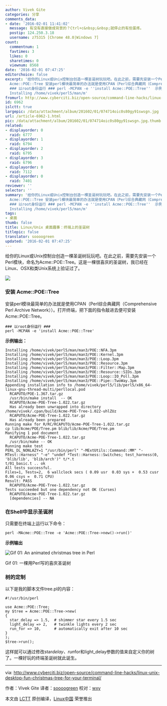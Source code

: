 ```yaml
---
author: Vivek Gite
categories: 分享
comments_data:
- date: '2016-02-01 11:41:02'
  message: 有没有直接做成背景的？Ctrl+c&nbsp;&nbsp;就停止的有些蛋疼。
  postip: 124.250.3.18
  username: z75315 [Chrome 48.0|Windows 7]
count:
  commentnum: 1
  favtimes: 3
  likes: 0
  sharetimes: 0
  viewnum: 8568
date: '2016-02-01 07:47:25'
editorchoice: false
excerpt: '给你的Linux或Unix控制台创造一棵圣诞树玩玩吧。在此之前，需要先安装一个Perl模块，命名为Acme::POE::Tree。这是一棵很喜庆的圣诞树，我已经在Linux、OSX和类Unix系统上验证过了。  安装
  Acme::POE::Tree 安装perl模块最简单的办法就是使用CPAN（Perl综合典藏网（Comprehensive Perl Archive Network））。打开终端，把下面的指令敲进去便可安装Acme::POE::Tree。
  ### 以root身份运行 ### perl -MCPAN -e ''install Acme::POE::Tree''  示例输出： Installing /home/vivek/perl5/man/man3/POE::NFA.3pm
  Installing /home/vivek/perl5/man/m'
fromurl: http://www.cyberciti.biz/open-source/command-line-hacks/linux-unix-desktop-fun-christmas-tree-for-your-terminal/
id: 6962
islctt: true
largepic: /data/attachment/album/201602/01/074714oic0s80gy91swsgn.jpg
url: /article-6962-1.html
pic: /data/attachment/album/201602/01/074714oic0s80gy91swsgn.jpg.thumb.jpg
related:
- displayorder: 0
  raid: 6777
- displayorder: 1
  raid: 6794
- displayorder: 2
  raid: 6795
- displayorder: 3
  raid: 6796
- displayorder: 0
  raid: 7112
- displayorder: 0
  raid: 7401
reviewer: ''
selector: ''
summary: '给你的Linux或Unix控制台创造一棵圣诞树玩玩吧。在此之前，需要先安装一个Perl模块，命名为Acme::POE::Tree。这是一棵很喜庆的圣诞树，我已经在Linux、OSX和类Unix系统上验证过了。  安装
  Acme::POE::Tree 安装perl模块最简单的办法就是使用CPAN（Perl综合典藏网（Comprehensive Perl Archive Network））。打开终端，把下面的指令敲进去便可安装Acme::POE::Tree。
  ### 以root身份运行 ### perl -MCPAN -e ''install Acme::POE::Tree''  示例输出： Installing /home/vivek/perl5/man/man3/POE::NFA.3pm
  Installing /home/vivek/perl5/man/m'
tags:
- 桌面
thumb: false
title: Linux/Unix 桌面趣事：终端上的圣诞树
titlepic: false
translator: soooogreen
updated: '2016-02-01 07:47:25'
---
```


给你的Linux或Unix控制台创造一棵圣诞树玩玩吧。在此之前，需要先安装一个Perl模块，命名为Acme::POE::Tree。这是一棵很喜庆的圣诞树，我已经在Linux、OSX和类Unix系统上验证过了。


![](/data/attachment/album/201602/01/074714oic0s80gy91swsgn.jpg)


### 安装 Acme::POE::Tree


安装perl模块最简单的办法就是使用CPAN（Perl综合典藏网（Comprehensive Perl Archive Network））。打开终端，把下面的指令敲进去便可安装Acme::POE::Tree。



```
### 以root身份运行 ###
perl -MCPAN -e 'install Acme::POE::Tree'

```

**示例输出：**



```
Installing /home/vivek/perl5/man/man3/POE::NFA.3pm
Installing /home/vivek/perl5/man/man3/POE::Kernel.3pm
Installing /home/vivek/perl5/man/man3/POE::Loop.3pm
Installing /home/vivek/perl5/man/man3/POE::Resource.3pm
Installing /home/vivek/perl5/man/man3/POE::Filter::Map.3pm
Installing /home/vivek/perl5/man/man3/POE::Resource::SIDs.3pm
Installing /home/vivek/perl5/man/man3/POE::Loop::IO_Poll.3pm
Installing /home/vivek/perl5/man/man3/POE::Pipe::TwoWay.3pm
Appending installation info to /home/vivek/perl5/lib/perl5/x86_64-linux-gnu-thread-multi/perllocal.pod
  RCAPUTO/POE-1.367.tar.gz
  /usr/bin/make install  -- OK
  RCAPUTO/Acme-POE-Tree-1.022.tar.gz
  Has already been unwrapped into directory /home/vivek/.cpan/build/Acme-POE-Tree-1.022-uhlZUz
  RCAPUTO/Acme-POE-Tree-1.022.tar.gz
  Has already been prepared
Running make for R/RC/RCAPUTO/Acme-POE-Tree-1.022.tar.gz
cp lib/Acme/POE/Tree.pm blib/lib/Acme/POE/Tree.pm
Manifying 1 pod document
  RCAPUTO/Acme-POE-Tree-1.022.tar.gz
  /usr/bin/make -- OK
Running make test
PERL_DL_NONLAZY=1 "/usr/bin/perl" "-MExtUtils::Command::MM" "-MTest::Harness" "-e" "undef *Test::Harness::Switches; test_harness(0, 'blib/lib', 'blib/arch')" t/*.t
t/01_basic.t .. ok
All tests successful.
Files=1, Tests=2,  6 wallclock secs ( 0.09 usr  0.03 sys +  0.53 cusr  0.06 csys =  0.71 CPU)
Result: PASS
  RCAPUTO/Acme-POE-Tree-1.022.tar.gz
Tests succeeded but one dependency not OK (Curses)
  RCAPUTO/Acme-POE-Tree-1.022.tar.gz
  [dependencies] -- NA

```

### 在Shell中显示圣诞树


只需要在终端上运行以下命令：



```
perl -MAcme::POE::Tree -e 'Acme::POE::Tree->new()->run()'

```

**示例输出**


![Gif 01: An animated christmas tree in Perl](/data/attachment/album/201602/01/074728o5nouo5nfljt8515.gif)


Gif 01: 一棵用Perl写的喜庆圣诞树


### 树的定制


以下是我的脚本文件tree.pl的内容：



```
#!/usr/bin/perl

use Acme::POE::Tree;
my $tree = Acme::POE::Tree->new(
{
  star_delay => 1.5,  # shimmer star every 1.5 sec
  light_delay => 2,   # twinkle lights every 2 sec
  run_for => 10,      # automatically exit after 10 sec
}
);
$tree->run();

```

这样就可以通过修改star*delay、run*for和light\_delay参数的值来自定义你的树了。一棵好玩的终端圣诞树就此诞生。




---


via: <http://www.cyberciti.biz/open-source/command-line-hacks/linux-unix-desktop-fun-christmas-tree-for-your-terminal/>


作者：Vivek Gite 译者：[soooogreen](https://github.com/soooogreen) 校对：[wxy](https://github.com/wxy)


本文由 [LCTT](https://github.com/LCTT/TranslateProject) 原创编译，[Linux中国](https://linux.cn/) 荣誉推出